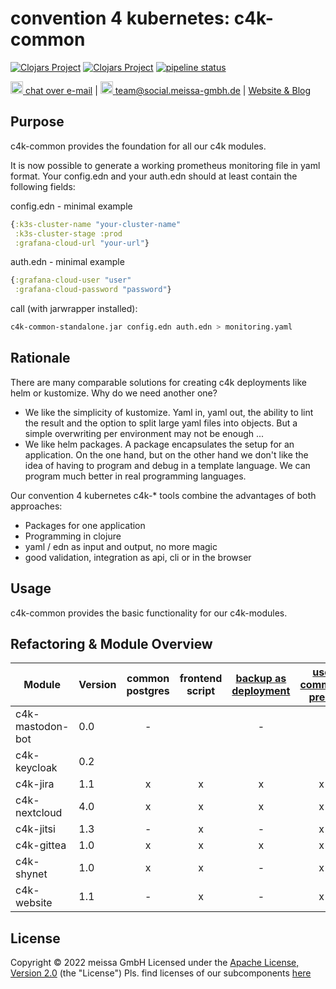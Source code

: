# convention 4 kubernetes: c4k-common
[![Clojars Project](https://img.shields.io/clojars/v/org.domaindrivenarchitecture/c4k-common-clj.svg)](https://clojars.org/org.domaindrivenarchitecture/c4k-common-clj) [![Clojars Project](https://img.shields.io/clojars/v/org.domaindrivenarchitecture/c4k-common-cljs.svg)](https://clojars.org/org.domaindrivenarchitecture/c4k-common-cljs) [![pipeline status](https://gitlab.com/domaindrivenarchitecture/c4k-common/badges/master/pipeline.svg)](https://gitlab.com/domaindrivenarchitecture/c4k-common/-/commits/master) 

[<img src="https://domaindrivenarchitecture.org/img/delta-chat.svg" width=20 alt="DeltaChat"> chat over e-mail](mailto:buero@meissa-gmbh.de?subject=community-chat) | [<img src="https://meissa-gmbh.de/img/community/Mastodon_Logotype.svg" width=20 alt="team@social.meissa-gmbh.de"> team@social.meissa-gmbh.de](https://social.meissa-gmbh.de/@team) | [Website & Blog](https://domaindrivenarchitecture.org)

## Purpose

c4k-common provides the foundation for all our c4k modules.

It is now possible to generate a working prometheus monitoring file in yaml format.
Your config.edn and your auth.edn should at least contain the following fields:

config.edn - minimal example

```clojure
{:k3s-cluster-name "your-cluster-name"
 :k3s-cluster-stage :prod
 :grafana-cloud-url "your-url"}
```  

auth.edn - minimal example  

```clojure
{:grafana-cloud-user "user"
 :grafana-cloud-password "password"}
```  

call (with jarwrapper installed):  

```bash
c4k-common-standalone.jar config.edn auth.edn > monitoring.yaml
```


## Rationale

There are many comparable solutions for creating c4k deployments like helm or kustomize. Why do we need another one?
* We like the simplicity of kustomize. Yaml in, yaml out, the ability to lint the result and the option to split large yaml files into objects. But a simple overwriting per environment may not be enough ...
* We like helm packages. A package encapsulates the setup for an application. On the one hand, but on the other hand we don't like the idea of having to program and debug in a template language. We can program much better in real programming languages.

Our convention 4 kubernetes c4k-* tools combine the advantages of both approaches:
* Packages for one application
* Programming in clojure
* yaml / edn as input and output, no more magic
* good validation, integration as api, cli or in the browser

## Usage

c4k-common provides the basic functionality for our c4k-modules.

## Refactoring & Module Overview

<!--- 
1. version 
2. common postgres
3. frontend script
4. backup as deployment
5. use common pred.
6. configs as EDN and YAML
7. renamed test-helper
8. common load-as-edn
9. standardized uberjar
10. standardized resources
11. groups for webview
12. use common ingress
-->

| Module           | Version | common postgres | frontend script | [backup as deployment][bak1] | [use common pred. ][com1] | [renamed test-helper][th1] | [common load-as-edn][edn1] | [standardized uberjar][ujar1] | [groups for webview][bgrp1] | [use common ingress][ing1] | [use common monitoring][mon1] | [validate examples][val1] |
|------------------|---------|:---------------:|:---------------:|:----------------------------:|:-------------------------:|:--------------------------:|:--------------------------:|:-----------------------------:|:---------------------------:|:--------------------------:|:-----------------------------:|:-------------------------:|
| c4k-mastodon-bot | 0.0     |        -        |                 |              -               |                           |                            |                            |                               |                             |                            |                               |                           |
| c4k-keycloak     | 0.2     |                 |                 |                              |                           |                            |                            |                               |                             |                            |                               |                           |
| c4k-jira         | 1.1     |        x        |        x        |              x               |             x             |             -              |                            |                               |                             |                            |                               |                           |
| c4k-nextcloud    | 4.0     |        x        |        x        |              x               |             x             |             -              |                            |                               |                             |                            |                               |                           |
| c4k-jitsi        | 1.3     |        -        |        x        |              -               |             x             |             -              |             x              |               x               |              x              |             x              |               x               |             x             |
| c4k-gittea       | 1.0     |        x        |        x        |              x               |             x             |             x              |                            |               x               |              x              |                            |                               |                           |
| c4k-shynet       | 1.0     |        x        |        x        |              -               |             x             |             -              |                            |               x               |                             |                            |                               |                           |
| c4k-website      | 1.1     |        -        |        x        |              -               |             x             |             x              |             x              |               x               |              x              |             x              |               x               |             x             |

[bak1]: https://gitlab.com/domaindrivenarchitecture/c4k-jira/-/merge_requests/1
[com1]: https://gitlab.com/domaindrivenarchitecture/c4k-nextcloud/-/merge_requests/3
[yaml1]: https://gitlab.com/domaindrivenarchitecture/c4k-nextcloud/-/merge_requests/4
[th1]: https://gitlab.com/domaindrivenarchitecture/c4k-gitea/-/merge_requests/1
[edn1]: https://gitlab.com/domaindrivenarchitecture/c4k-website/-/merge_requests/1
[ing1]: https://gitlab.com/domaindrivenarchitecture/c4k-jitsi/-/commit/214aa41c28662fbf7a49998e17404e7ac9216430
[ujar1]: https://gitlab.com/domaindrivenarchitecture/c4k-jitsi/-/commit/b852a74dc561c3ab619e4f4d0748ab51e75edc13
[bgrp1]: https://gitlab.com/domaindrivenarchitecture/c4k-jitsi/-/commit/7ea442adaef727d5b48b242fd0baaaf51902d06e
[mon1]: https://gitlab.com/domaindrivenarchitecture/c4k-jitsi/-/commit/19e580188ea56ea26ff3a0bfb08ca428b881ad9a
[val1]: https://gitlab.com/domaindrivenarchitecture/c4k-jitsi/-/commit/5f08a108072569473463fb8f19150a12e564e54f

## License

Copyright © 2022 meissa GmbH
Licensed under the [Apache License, Version 2.0](LICENSE) (the "License")
Pls. find licenses of our subcomponents [here](doc/SUBCOMPONENT_LICENSE)